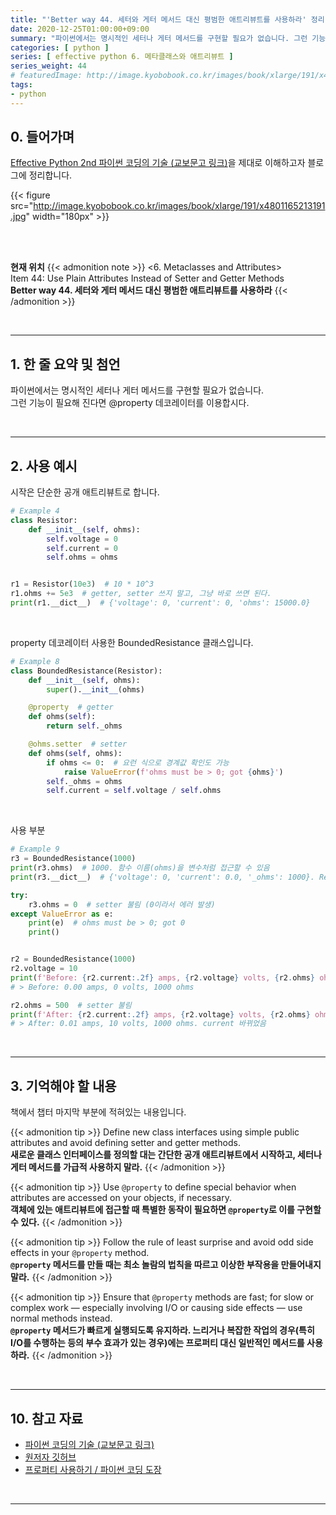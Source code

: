 ```yaml
---
title: "'Better way 44. 세터와 게터 메서드 대신 평범한 애트리뷰트를 사용하라' 정리"
date: 2020-12-25T01:00:00+09:00
summary: "파이썬에서는 명시적인 세터나 게터 메서드를 구현할 필요가 없습니다. 그런 기능이 필요해 진다면 @property 데코레이터를 이용합시다."
categories: [ python ]
series: [ effective python 6. 메타클래스와 애트리뷰트 ]
series_weight: 44
# featuredImage: http://image.kyobobook.co.kr/images/book/xlarge/191/x4801165213191.jpg
tags:
- python
---
```


## 0. 들어가며

[Effective Python 2nd 파이썬 코딩의 기술 (교보문고 링크)](http://digital.kyobobook.co.kr/digital/ebook/ebookDetail.ink?selectedLargeCategory=001&barcode=4801165213191&orderClick=LEH&Kc=)을 제대로 이해하고자 블로그에 정리합니다.

{{< figure src="http://image.kyobobook.co.kr/images/book/xlarge/191/x4801165213191.jpg" width="180px" >}}

<br/>
<br/>

**현재 위치**
{{< admonition note >}}
<6. Metaclasses and Attributes>  
Item 44: Use Plain Attributes Instead of Setter and Getter Methods  
**Better way 44. 세터와 게터 메서드 대신 평범한 애트리뷰트를 사용하라**
{{< /admonition >}}


<br/>

---

## 1. 한 줄 요약 및 첨언

파이썬에서는 명시적인 세터나 게터 메서드를 구현할 필요가 없습니다.  
그런 기능이 필요해 진다면 @property 데코레이터를 이용합시다.


<br/>

---

## 2. 사용 예시

시작은 단순한 공개 애트리뷰트로 합니다.

```python
# Example 4
class Resistor:
    def __init__(self, ohms):
        self.voltage = 0
        self.current = 0
        self.ohms = ohms


r1 = Resistor(10e3)  # 10 * 10^3
r1.ohms += 5e3  # getter, setter 쓰지 말고, 그냥 바로 쓰면 된다.
print(r1.__dict__)  # {'voltage': 0, 'current': 0, 'ohms': 15000.0}
```

<br/>

property 데코레이터 사용한 BoundedResistance 클래스입니다.

```python
# Example 8
class BoundedResistance(Resistor):
    def __init__(self, ohms):
        super().__init__(ohms)

    @property  # getter
    def ohms(self):
        return self._ohms

    @ohms.setter  # setter
    def ohms(self, ohms):
        if ohms <= 0:  # 요런 식으로 경계값 확인도 가능
            raise ValueError(f'ohms must be > 0; got {ohms}')
        self._ohms = ohms
        self.current = self.voltage / self.ohms
```
<br>


사용 부분


```python
# Example 9
r3 = BoundedResistance(1000)
print(r3.ohms)  # 1000. 함수 이름(ohms)을 변수처럼 접근할 수 있음
print(r3.__dict__)  # {'voltage': 0, 'current': 0.0, '_ohms': 1000}. Resistor 의 ohms 는 가려짐(?)

try:
    r3.ohms = 0  # setter 불림 (0이라서 에러 발생)
except ValueError as e:
    print(e)  # ohms must be > 0; got 0
    print()


r2 = BoundedResistance(1000)
r2.voltage = 10
print(f'Before: {r2.current:.2f} amps, {r2.voltage} volts, {r2.ohms} ohms')
# > Before: 0.00 amps, 0 volts, 1000 ohms

r2.ohms = 500  # setter 불림
print(f'After: {r2.current:.2f} amps, {r2.voltage} volts, {r2.ohms} ohms')
# > After: 0.01 amps, 10 volts, 1000 ohms. current 바뀌었음
```

<br/>

---

## 3. 기억해야 할 내용

책에서 챕터 마지막 부분에 적혀있는 내용입니다.

{{< admonition tip >}}
Define new class interfaces using simple public attributes and avoid defining setter and getter methods.  
**새로운 클래스 인터페이스를 정의할 대는 간단한 공개 애트리뷰트에서 시작하고, 세터나 게터 메서드를 가급적 사용하지 말라.**
{{< /admonition >}}

{{< admonition tip >}}
Use `@property` to define special behavior when attributes are accessed on your objects, if necessary.  
**객체에 있는 애트리뷰트에 접근할 때 특별한 동작이 필요하면 `@property`로 이를 구현할 수 있다.**
{{< /admonition >}}

{{< admonition tip >}}
Follow the rule of least surprise and avoid odd side effects in your `@property` method.  
**`@property` 메서드를 만들 때는 최소 놀람의 법칙을 따르고 이상한 부작용을 만들어내지 말라.**
{{< /admonition >}}

{{< admonition tip >}}
Ensure that `@property` methods are fast; for slow or complex work — especially involving I/O or causing side effects — use normal methods instead.  
**`@property` 메서드가 빠르게 실행되도록 유지하라. 느리거나 복잡한 작업의 경우(특히 I/O를 수행하는 등의 부수 효과가 있는 경우)에는 프로퍼티 대신 일반적인 메서드를 사용하라.**
{{< /admonition >}}

<br/>

---

## 10. 참고 자료

- [파이썬 코딩의 기술 (교보문고 링크)](http://digital.kyobobook.co.kr/digital/ebook/ebookDetail.ink?selectedLargeCategory=001&barcode=4801165213191&orderClick=LEH&Kc=)
- [원저자 깃허브](https://github.com/bslatkin/effectivepython/blob/master/example_code/item_44.py)
- [프로퍼티 사용하기 / 파이썬 코딩 도장](https://dojang.io/mod/page/view.php?id=2476)

<br/>

---